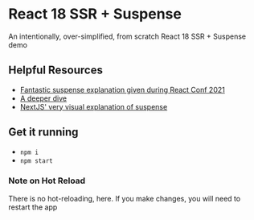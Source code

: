 # React 18 SSR + Suspense

An intentionally, over-simplified, from scratch React 18 SSR + Suspense demo

## Helpful Resources

- [Fantastic suspense explanation given during React Conf 2021](https://www.youtube.com/watch?v=pj5N-Khihgc&list=PLNG_1j3cPCaZZ7etkzWA7JfdmKWT0pMsa&index=3)
- [A deeper dive](https://github.com/reactwg/react-18/discussions/37)
- [NextJS' very visual explanation of suspense](https://beta.nextjs.org/docs/data-fetching/streaming-and-suspense)

## Get it running

- `npm i`
- `npm start`

### Note on Hot Reload

There is no hot-reloading, here. If you make changes, you will need to restart the app
